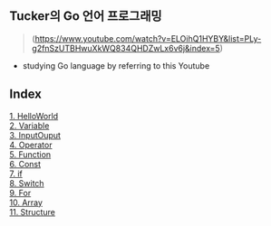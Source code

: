 ## Tucker의 Go 언어 프로그래밍
> (https://www.youtube.com/watch?v=ELOihQ1HYBY&list=PLy-g2fnSzUTBHwuXkWQ834QHDZwLx6v6j&index=5)
- studying Go language by referring to this Youtube

## Index
[1. HelloWorld](01.HelloWorld)  
[2. Variable](02.Variable)  
[3. InputOuput](03.InputOuput)  
[4. Operator](04.Operator)  
[5. Function](05.Function)  
[6. Const](06.Const)  
[7. if](07.if)  
[8. Switch](08.Switch)  
[9. For](09.For)  
[10. Array](10.Array)  
[11. Structure](11.Structure)  



